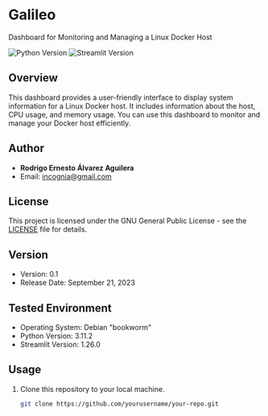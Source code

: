 # Galileo
Dashboard for Monitoring and Managing a Linux Docker Host

![Python Version](https://img.shields.io/badge/python-3.11.2-brightgreen.svg)
![Streamlit Version](https://img.shields.io/badge/streamlit-1.26.0-blue.svg)

## Overview

This dashboard provides a user-friendly interface to display system information for a Linux Docker host. It includes information about the host, CPU usage, and memory usage. You can use this dashboard to monitor and manage your Docker host efficiently.

## Author

- **Rodrigo Ernesto Álvarez Aguilera**
- Email: incognia@gmail.com

## License

This project is licensed under the GNU General Public License - see the [LICENSE](LICENSE) file for details.

## Version

- Version: 0.1
- Release Date: September 21, 2023

## Tested Environment

- Operating System: Debian "bookworm"
- Python Version: 3.11.2
- Streamlit Version: 1.26.0

## Usage

1. Clone this repository to your local machine.
   
   ```bash
   git clone https://github.com/yourusername/your-repo.git

